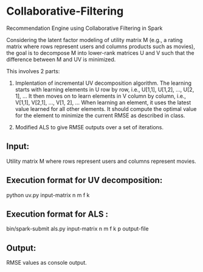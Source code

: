 # Collaborative-Filtering
Recommendation Engine using Collaborative Filtering in Spark

Considering the latent factor modeling of utility matrix M (e.g., a rating matrix where rows represent users and columns products such as movies), the goal is to decompose M into lower-rank matrices U and V such that the difference between M and UV is minimized.

This involves 2 parts:

1. Implentation of incremental UV decomposition algorithm.
The learning starts with learning elements in U row by row, i.e., U[1,1], U[1,2], …, U[2, 1], …
It then moves on to learn elements in V column by column, i.e., V[1,1], V[2,1], …, V[1, 2], …
When learning an element, it uses the latest value learned for all other elements. It should compute the optimal value for the element to minimize the current RMSE as described in class.

2. Modified ALS to give RMSE outputs over a set of iterations.

## Input:
Utility matrix  M where rows represent users and columns represent movies.

## Execution format for UV decomposition:
python uv.py input-matrix n m f k

## Execution format for ALS :
bin/spark-submit als.py input-matrix n m f k p output-file

## Output:
RMSE values as console output.



